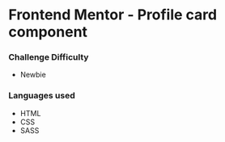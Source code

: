 # Frontend Mentor - Profile card component



### Challenge Difficulty
* Newbie

### Languages used
* HTML
* CSS
* SASS

